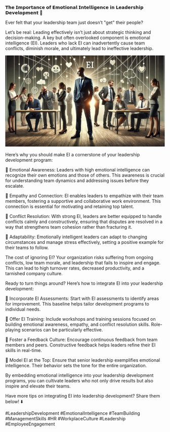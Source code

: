 𝗧𝗵𝗲 𝗜𝗺𝗽𝗼𝗿𝘁𝗮𝗻𝗰𝗲 𝗼𝗳 𝗘𝗺𝗼𝘁𝗶𝗼𝗻𝗮𝗹 𝗜𝗻𝘁𝗲𝗹𝗹𝗶𝗴𝗲𝗻𝗰𝗲 𝗶𝗻 𝗟𝗲𝗮𝗱𝗲𝗿𝘀𝗵𝗶𝗽 𝗗𝗲𝘃𝗲𝗹𝗼𝗽𝗺𝗲𝗻𝘁 🌟

Ever felt that your leadership team just doesn’t "get" their people? 

Let’s be real: Leading effectively isn’t just about strategic thinking and decision-making. A key but often overlooked component is emotional intelligence (EI). Leaders who lack EI can inadvertently cause team conflicts, diminish morale, and ultimately lead to ineffective leadership.

![emotional intelligence](./images/016-emotional.png)

Here’s why you should make EI a cornerstone of your leadership development program:

📌 Emotional Awareness: Leaders with high emotional intelligence can recognize their own emotions and those of others. This awareness is crucial for understanding team dynamics and addressing issues before they escalate.

📌 Empathy and Connection: EI enables leaders to empathize with their team members, fostering a supportive and collaborative work environment. This connection is essential for motivating and retaining top talent.

📌 Conflict Resolution: With strong EI, leaders are better equipped to handle conflicts calmly and constructively, ensuring that disputes are resolved in a way that strengthens team cohesion rather than fracturing it.

📌 Adaptability: Emotionally intelligent leaders can adapt to changing circumstances and manage stress effectively, setting a positive example for their teams to follow.

The cost of ignoring EI? Your organization risks suffering from ongoing conflicts, low team morale, and leadership that fails to inspire and engage. This can lead to high turnover rates, decreased productivity, and a tarnished company culture.

Ready to turn things around? Here’s how to integrate EI into your leadership development:

🎯 Incorporate EI Assessments: Start with EI assessments to identify areas for improvement. This baseline helps tailor development programs to individual needs.

🎯 Offer EI Training: Include workshops and training sessions focused on building emotional awareness, empathy, and conflict resolution skills. Role-playing scenarios can be particularly effective.

🎯 Foster a Feedback Culture: Encourage continuous feedback from team members and peers. Constructive feedback helps leaders refine their EI skills in real-time.

🎯 Model EI at the Top: Ensure that senior leadership exemplifies emotional intelligence. Their behavior sets the tone for the entire organization.

By embedding emotional intelligence into your leadership development programs, you can cultivate leaders who not only drive results but also inspire and elevate their teams.

Have more tips on integrating EI into leadership development? Share them below! ⬇️

#LeadershipDevelopment #EmotionalIntelligence #TeamBuilding #ManagementSkills #HR #WorkplaceCulture #Leadership #EmployeeEngagement